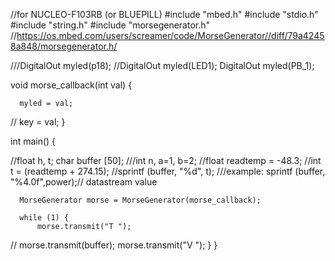  //for NUCLEO-F103RB (or BLUEPILL)
 #include "mbed.h"
 #include "stdio.h"
 #include "string.h"
 #include "morsegenerator.h" //https://os.mbed.com/users/screamer/code/MorseGenerator//diff/79a42458a848/morsegenerator.h/
 
 ///DigitalOut myled(p18);
 //DigitalOut myled(LED1);
 DigitalOut myled(PB_1);
 
 void morse_callback(int val) {
     
      myled = val;
 //     key = val;
 }
  
 int main() {
 
 //float h, t; 
char buffer [50];
///int n, a=1, b=2;
//float readtemp = -48.3;
//int t = (readtemp + 274.15);
//sprintf (buffer, "%d", t);
///example: sprintf (buffer, "%4.0f",power);// datastream value

      MorseGenerator morse = MorseGenerator(morse_callback);
  
      while (1) {
          morse.transmit("T ");
//          morse.transmit(buffer);
          morse.transmit("V ");
      }
 }
